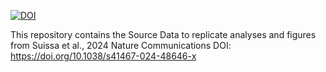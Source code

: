 [![DOI](https://sandbox.zenodo.org/badge/792783946.svg)](https://sandbox.zenodo.org/doi/10.5072/zenodo.49426)

This repository contains the Source Data to replicate analyses and figures from Suissa et al., 2024 Nature Communications DOI: https://doi.org/10.1038/s41467-024-48646-x


